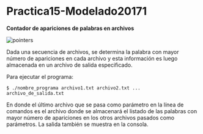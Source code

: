 # Practica15-Modelado20171

__Contador de apariciones de palabras en archivos__

![pointers](https://cloud.githubusercontent.com/assets/13952922/20816617/e36d8ece-b7e8-11e6-94cc-5e86bcc572f3.png)

Dada una secuencia de archivos, se determina la palabra con mayor número de apariciones en cada archivo y esta información es luego almacenada en un archivo de salida especificado. 

Para ejecutar el programa: 

`$ ./nombre_programa archivo1.txt archivo2.txt ... archivo_de_salida.txt`

En donde el último archivo que se pasa como parámetro en la línea de comandos es el archivo donde se almacenará el listado de las palabras con mayor número de apariciones en los otros archivos pasados como parámetros. La salida también se muestra en la consola. 
